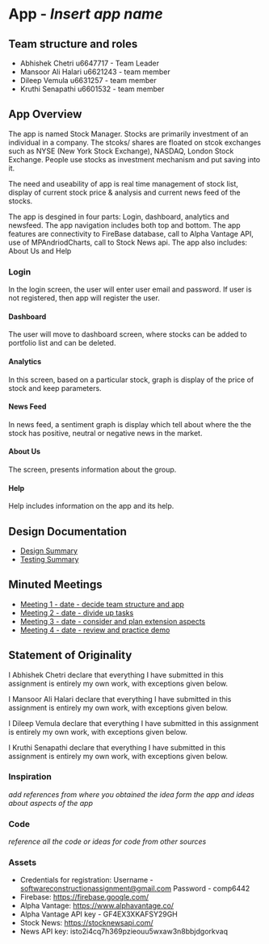 # App - _Insert app name_

## Team structure and roles
+ Abhishek Chetri u6647717 - Team Leader
+ Mansoor Ali Halari u6621243 - team member
+ Dileep Vemula u6631257 - team member
+ Kruthi Senapathi u6601532 - team member 

## App Overview
The app is named Stock Manager. Stocks are primarily investment of an individual in a company. 
The stcoks/ shares are floated on stcok exchanges such as NYSE (New York Stock Exchange), NASDAQ, London Stock Exchange.
People use stocks as investment mechanism and put saving into it. 

The need and useability of app is real time management of stock list, display of current stock price & analysis and current news feed of the stocks.  

The app is desgined in four parts: Login, dashboard, analytics and newsfeed.
The app navigation includes both top and bottom.
The app features are connectivity to FireBase database, call to Alpha Vantage API, use of MPAndriodCharts, call to Stock News api.
The app also includes: About Us and Help

### Login
In the login screen, the user will enter user email and password. If user is not registered, then app will register the user. 

#### Dashboard
The user will move to dashboard screen, where stocks can be added to portfolio list and can be deleted.

#### Analytics
In this screen, based on a particular stock, graph is display of the price of stock and keep parameters. 

#### News Feed
In news feed, a sentiment graph is display which tell about where the the stock has positive, neutral or negative news in the market.

#### About Us
The screen, presents information about the group.

#### Help
Help includes information on the app and its help. 

## Design Documentation
+ [Design Summary](designsummary)
+ [Testing Summary](testingsummary)

## Minuted Meetings
+ [Meeting 1 - date - decide team structure and app](meeting1.md)
+ [Meeting 2 - date - divide up tasks](meeting2)
+ [Meeting 3 - date - consider and plan extension aspects](meeting3)
+ [Meeting 4 - date - review and practice demo](meeting4)

## Statement of Originality
I Abhishek Chetri declare that everything I have submitted in this
assignment is entirely my own work, with exceptions given below.

I Mansoor Ali Halari declare that everything I have submitted in this
assignment is entirely my own work, with exceptions given below.

I Dileep Vemula declare that everything I have submitted in this
assignment is entirely my own work, with exceptions given below.

I Kruthi Senapathi declare that everything I have submitted in this
assignment is entirely my own work, with exceptions given below.

### Inspiration
_add references from where you obtained the idea form the app and ideas about aspects of the app_

### Code
_reference all the code or ideas for code from other sources_

### Assets
+ Credentials for registration: Username - softwareconstructionassignment@gmail.com Password - comp6442
+ Firebase: https://firebase.google.com/
+ Alpha Vantage: https://www.alphavantage.co/
+ Alpha Vantage API key - GF4EX3XKAFSY29GH
+ Stock News: https://stocknewsapi.com/
+ News API key: isto2i4cq7h369pzieouu5wxaw3n8bbjdgorkvaq